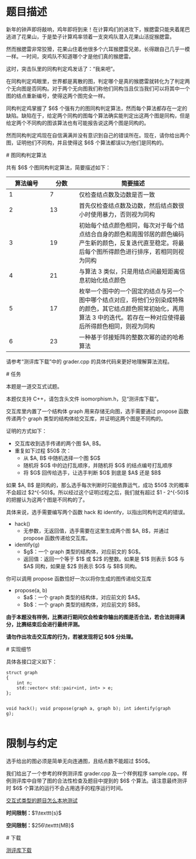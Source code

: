 # 题目描述

<p>新年的钟声即将敲响，鸡年即将到来！在计算鸡们的进攻下，猴腮雷只能夹着尾巴逃进了花果山，于是垫子计算鸡率领着一支突鸡队潜入花果山活捉猴腮雷。</p>
<p>然而猴腮雷非常狡猾，花果山住着他很多个六耳猴腮雷兄弟，长得跟自己几乎一模一样。一时间，突鸡队不知道哪个才是他们真的猴腮雷。</p>
<p>这时，突击队里的同构判定鸡发话了：“我来吧”。</p>
<p>在同构判定鸡眼里，世界都是离散的图，判定哪个是真的猴腮雷就转化为了判定两个无向图是否同构。对于两个无向图我们称他们同构当且仅当我们可以将其中一个图的结点重新编号，使得这两个图完全一样。</p>
<p>同构判定鸡掌握了 $6$ 个强有力的图同构判定算法，然而每个算法都存在一定的缺陷。缺陷在于，给定两个同构的图每个算法确实能判定出这两个图是同构，但是给定两个不同构的图该算法也有可能报告说这两个图是同构的。</p>
<p>然而同构判定鸡现在自信满满并没有意识到自己的错误所在。现在，请你给出两个图，证明他们不同构，并且使得这 $6$ 个算法都误以为他们是同构的。</p>
# 图同构判定算法


<p>共有 $6$ 个图同构判定算法，简要描述如下：</p>
<div class="table-responsive">
<table class="table table-bordered table-vertical-middle"><thead><tr><th class="text-center" style="width:6em;">算法编号</th>
<th class="text-center" style="width:4em;">分数</th>
<th>简要描述</th>
</tr></thead><tbody><tr><td class="text-center">1</td><td class="text-center">7</td><td>仅检查结点数及边数是否一致</td>
</tr><tr><td class="text-center">2</td><td class="text-center">13</td><td>首先仅检查结点数及边数，然后结点数很小时使用暴力，否则视为同构</td></tr><tr><td class="text-center">3</td><td class="text-center">19</td><td>初始每个结点颜色相同，每次对于每个结点结合自身的颜色和周围邻居的颜色编码产生新的颜色，反复迭代直至稳定。将最后每个图所得颜色进行排序，若相同则视为同构</td></tr><tr><td class="text-center">4</td><td class="text-center">21</td><td>与算法 3 类似，只是用结点间最短距离信息初始化结点颜色</td></tr><tr><td class="text-center">5</td><td class="text-center">17</td><td>枚举一个图中的一个固定的结点与另一个图中哪个结点对应，将他们分别染成特殊的颜色，其它结点颜色照常初始化，再用算法 3 中的迭代。若存在一种对应使得最后所得颜色相同，则视为同构</td></tr><tr><td class="text-center">6</td><td class="text-center">23</td><td>一种基于邻接矩阵的整数次幂的迹的哈希算法</td></tr></tbody></table></div>

<p>请参考“测评库下载”中的 grader.cpp 的具体代码来更好地理解算法流程。</p>
# 任务


<p>本题是一道交互式试题。</p>
<p>本题仅支持 C++，请包含头文件 isomorphism.h，见“测评库下载”。</p>
<p>交互库里内置了一个结构体 graph 用来存储无向图，选手需要通过 propose 函数传递两个 graph 类型的结构体给交互库，并证明这两个图是不同构的。</p>
<p>证明的方式如下：</p>
<ul><li>交互库收到选手传递的两个图 $A, B$。</li>
<li>重复如下过程 $50$ 次：<ul><li>从 $A, B$ 中随机选择一个图 $G$</li>
<li>随机将 $G$ 中的边打乱顺序，并随机将 $G$ 的结点编号打乱顺序</li>
<li>将 $G$ 回传给选手，让选手判断 $G$ 到底是 $A$ 还是 $B$</li>
</ul></li>
</ul><p>如果 $A, B$ 是同构的，那么选手每次判断时只能依靠运气，成功 $50$ 次的概率不会超过 $2^{-50}$。所以经过这个证明过程之后，我们就有超过 $1 - 2^{-50}$ 的把握认为这两个图是不同构的了。</p>
<p>具体来说，选手需要编写两个函数 hack 和 identify，以指出同构判定鸡的错误。</p>
<ul><li>hack()<ul><li>无参数，无返回值，选手需要在这里生成两个图 $A, B$，并通过 propose 函数传递给交互库。</li>
</ul></li>
<li>identify(g)<ul><li>$g$：一个 graph 类型的结构体，对应前文的 $G$。</li>
<li>返回值：返回一个等于 $1$ 或 $2$ 的整数。如果是 $1$ 则表示 $G$ 与 $A$ 同构，如果是 $2$ 则表示 $G$ 与 $B$ 同构。</li>
</ul></li>
</ul><p>你可以调用 propose 函数恰好一次以将你生成的图传递给交互库</p>
<ul><li>propose(a, b)<ul><li>$a$：一个 graph 类型的结构体，对应前文的 $A$。</li>
<li>$b$：一个 graph 类型的结构体，对应前文的 $B$。</li>
</ul></li>
</ul><p><strong>由于本题没有样例，比赛进行期间仅会检查你输出的图是否合法，若合法则得满分，比赛结束后会进行最终评测。</strong></p>
<p><strong>请勿作出攻击交互库的行为，若被发现将记 $0$ 分处理。</strong></p>
# 实现细节


<p>具体各接口定义如下：</p>
<pre><code class="sh_cpp">struct graph
{
    int n;
    std::vector&lt; std::pair&lt;int, int&gt; &gt; e;
};

void hack();
void propose(graph a, graph b);
int identify(graph g);</code></pre>
# 限制与约定


<p>选手给出的图必须是简单无向连通图，且结点数不能超过 $50$。</p>
<p>我们给出了一个参考的样例测评库 grader.cpp 及一个样例程序 sample.cpp。样例测评库中自带了图的合法性检查及题目中提到的 $6$ 个算法。请注意最终测评时 $6$ 个算法的运行不会占用选手的程序运行时间。</p>
<p><a href="http://uoj.ac/faq">交互式类型的题目怎么本地测试</a></p>
<p><strong>时间限制：</strong>$1\texttt{s}$</p>
<p><strong>空间限制：</strong>$256\texttt{MB}$</p>
# 下载


<p><a href="/download.php?type=problem&amp;id=286">测评库下载</a></p>
